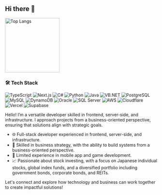 ## Hi there 👋

<p align="left"> 
  <img alt="Top Langs" height="180px" src="https://github-readme-stats.vercel.app/api/top-langs/?username=Einherjar1632&layout=compact&show_icons=true" />
</p>

### 🛠 Tech Stack
![TypeScript](https://img.shields.io/badge/-TypeScript-007ACC?style=flat-square&logo=typescript&logoColor=white)
![Next.js](https://img.shields.io/badge/-Next.js-000000?style=flat-square&logo=nextdotjs&logoColor=white)
![C#](https://img.shields.io/badge/-C%23-239120?style=flat-square&logo=c-sharp&logoColor=white)
![Python](https://img.shields.io/badge/-Python-3776AB?style=flat-square&logo=python&logoColor=white)
![Java](https://img.shields.io/badge/-Java-007396?style=flat-square&logo=java&logoColor=white)
![VB.NET](https://img.shields.io/badge/-VB.NET-512BD4?style=flat-square&logo=dotnet&logoColor=white)
![PostgreSQL](https://img.shields.io/badge/-PostgreSQL-4169E1?style=flat-square&logo=postgresql&logoColor=white)
![MySQL](https://img.shields.io/badge/-MySQL-4479A1?style=flat-square&logo=mysql&logoColor=white)
![DynamoDB](https://img.shields.io/badge/-DynamoDB-4053D6?style=flat-square&logo=amazon-dynamodb&logoColor=white)
![Oracle](https://img.shields.io/badge/-Oracle-F80000?style=flat-square&logo=oracle&logoColor=white)
![SQL Server](https://img.shields.io/badge/-SQL%20Server-CC2927?style=flat-square&logo=microsoft-sql-server&logoColor=white)
![AWS](https://img.shields.io/badge/-AWS-orange?style=flat-square&logo=amazon-aws&logoColor=white)
![Cloudflare](https://img.shields.io/badge/-Cloudflare-F38020?style=flat-square&logo=cloudflare&logoColor=white)
![Vercel](https://img.shields.io/badge/-Vercel-black?style=flat-square&logo=vercel&logoColor=white)
![Supabase](https://img.shields.io/badge/-Supabase-3ECF8E?style=flat-square&logo=supabase&logoColor=white)

Hello! I’m a versatile developer skilled in frontend, server-side, and infrastructure. I approach projects from a business-oriented perspective, ensuring that solutions align with strategic goals.

- 🌐 Full-stack developer experienced in frontend, server-side, and infrastructure.
- 💼 Skilled in business strategy, with the ability to build systems from a business-oriented perspective.
- 📱 Limited experience in mobile app and game development.
- 📈 Passionate about stock investing, with a focus on Japanese individual stocks, global index funds, and a diversified portfolio including government bonds, corporate bonds, and REITs.

Let's connect and explore how technology and business can work together to create impactful solutions!
